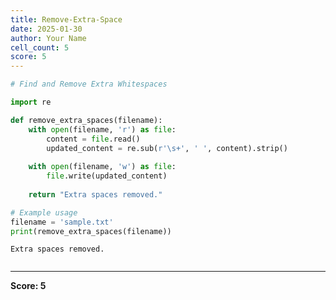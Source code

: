 ```yaml
---
title: Remove-Extra-Space
date: 2025-01-30
author: Your Name
cell_count: 5
score: 5
---
```


```python
# Find and Remove Extra Whitespaces
```


```python
import re
```


```python
def remove_extra_spaces(filename):
    with open(filename, 'r') as file:
        content = file.read()
        updated_content = re.sub(r'\s+', ' ', content).strip()
    
    with open(filename, 'w') as file:
        file.write(updated_content)
    
    return "Extra spaces removed."
```


```python
# Example usage
filename = 'sample.txt'
print(remove_extra_spaces(filename))
```

    Extra spaces removed.



```python

```


---
**Score: 5**
